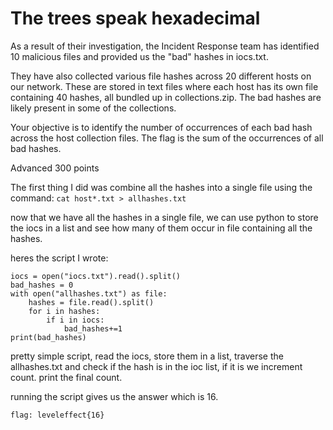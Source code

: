 # The trees speak hexadecimal

As a result of their investigation, the Incident Response team has identified 10 malicious files and provided us the "bad" hashes in iocs.txt.

They have also collected various file hashes across 20 different hosts on our network. These are stored in text files where each host has its own file containing 40 hashes, all bundled up in collections.zip. The bad hashes are likely present in some of the collections.

Your objective is to identify the number of occurrences of each bad hash across the host collection files. The flag is the sum of the occurrences of all bad hashes.

Advanced 
300 points

The first thing I did was combine all the hashes into a single file using the command:
`cat host*.txt > allhashes.txt`

now that we have all the hashes in a single file, we can use python to store the iocs in a list and see how many of them occur in file containing all the hashes.

heres the script I wrote:

```
iocs = open("iocs.txt").read().split() 
bad_hashes = 0
with open("allhashes.txt") as file:
    hashes = file.read().split()
    for i in hashes:
        if i in iocs:
            bad_hashes+=1
print(bad_hashes)
```

pretty simple script, read the iocs, store them in a list, traverse the allhashes.txt and check if the hash is in the ioc list, if it is we increment count.
print the final count.

running the script gives us the answer which is 16.

`flag: leveleffect{16}`
